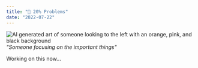 ```yaml
---
title: "🤔 20% Problems"
date: "2022-07-22"
---
```


![AI generated art of someone looking to the left with an orange, pink, and black background](https://s3.us-west-2.amazonaws.com/secure.notion-static.com/9b9093c0-7549-4c68-866f-57901331d835/8-PUuVaroS0TK0PN7.png?X-Amz-Algorithm=AWS4-HMAC-SHA256&X-Amz-Content-Sha256=UNSIGNED-PAYLOAD&X-Amz-Credential=AKIAT73L2G45EIPT3X45%2F20220722%2Fus-west-2%2Fs3%2Faws4_request&X-Amz-Date=20220722T214513Z&X-Amz-Expires=86400&X-Amz-Signature=e78c4b20d2880c41dfb48fa40e35832782f1397301ce9dd53636018ebbd65c9b&X-Amz-SignedHeaders=host&response-content-disposition=filename%20%3D%228-PUuVaroS0TK0PN7.png%22&x-id=GetObject)
_"Someone focusing on the important things"_

Working on this now...

